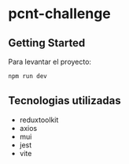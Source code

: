# pcnt-challenge

## Getting Started

Para levantar el proyecto:

```bash
npm run dev
```

## Tecnologias utilizadas

- reduxtoolkit
- axios
- mui
- jest
- vite
